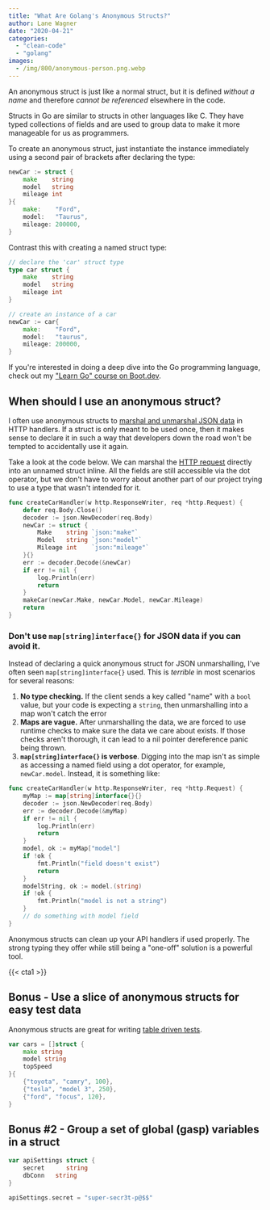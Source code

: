 ```yaml
---
title: "What Are Golang's Anonymous Structs?"
author: Lane Wagner
date: "2020-04-21"
categories: 
  - "clean-code"
  - "golang"
images:
  - /img/800/anonymous-person.png.webp
---
```


An anonymous struct is just like a normal struct, but it is defined *without a name* and therefore *cannot be referenced* elsewhere in the code.

Structs in Go are similar to structs in other languages like C. They have typed collections of fields and are used to group data to make it more manageable for us as programmers.

To create an anonymous struct, just instantiate the instance immediately using a second pair of brackets after declaring the type:

```go
newCar := struct {
    make    string
    model   string
    mileage int
}{
    make:    "Ford",
    model:   "Taurus",
    mileage: 200000,
}
```

Contrast this with creating a named struct type:

```go
// declare the 'car' struct type
type car struct {
    make    string
    model   string
    mileage int
}

// create an instance of a car
newCar := car{
    make:    "Ford",
    model:   "taurus",
    mileage: 200000,
}
```

If you're interested in doing a deep dive into the Go programming language, check out my ["Learn Go" course on Boot.dev](https://boot.dev/learn/learn-golang).

## When should I use an anonymous struct?

I often use anonymous structs to [marshal and unmarshal JSON data](/golang/json-golang/) in HTTP handlers. If a struct is only meant to be used once, then it makes sense to declare it in such a way that developers down the road won't be tempted to accidentally use it again.

Take a look at the code below. We can marshal the [HTTP request](https://boot.dev/learn/learn-http) directly into an unnamed struct inline. All the fields are still accessible via the dot operator, but we don't have to worry about another part of our project trying to use a type that wasn't intended for it.

```go
func createCarHandler(w http.ResponseWriter, req *http.Request) {
    defer req.Body.Close()
    decoder := json.NewDecoder(req.Body)
    newCar := struct {
        Make    string `json:"make"`
        Model   string `json:"model"`
        Mileage int    `json:"mileage"`
    }{}
    err := decoder.Decode(&newCar)
    if err != nil {
        log.Println(err)
        return
    }
    makeCar(newCar.Make, newCar.Model, newCar.Mileage)
    return
}
```

### Don't use `map[string]interface{}` for JSON data if you can avoid it.

Instead of declaring a quick anonymous struct for JSON unmarshalling, I've often seen `map[string]interface{}` used. This is *terrible* in most scenarios for several reasons:

1. **No type checking.** If the client sends a key called "name" with a `bool` value, but your code is expecting a `string`, then unmarshalling into a map won't catch the error
2. **Maps are vague.** After unmarshalling the data, we are forced to use runtime checks to make sure the data we care about exists. If those checks aren't thorough, it can lead to a nil pointer dereference panic being thrown.
3. **`map[string]interface{}` is verbose**. Digging into the map isn't as simple as accessing a named field using a dot operator, for example, `newCar.model`. Instead, it is something like:

```go
func createCarHandler(w http.ResponseWriter, req *http.Request) {
    myMap := map[string]interface{}{}
    decoder := json.NewDecoder(req.Body)
    err := decoder.Decode(&myMap)
    if err != nil {
        log.Println(err)
        return
    }
    model, ok := myMap["model"]
    if !ok {
        fmt.Println("field doesn't exist")
        return
    }
    modelString, ok := model.(string)
    if !ok {
        fmt.Println("model is not a string")
    }
    // do something with model field
}
```

Anonymous structs can clean up your API handlers if used properly. The strong typing they offer while still being a "one-off" solution is a powerful tool.

{{< cta1 >}}

## Bonus - Use a slice of anonymous structs for easy test data

Anonymous structs are great for writing [table driven tests](https://dave.cheney.net/2019/05/07/prefer-table-driven-tests).

```go
var cars = []struct {
    make string
    model string
    topSpeed 
}{
    {"toyota", "camry", 100},
    {"tesla", "model 3", 250},
    {"ford", "focus", 120},
}
```

## Bonus #2 - Group a set of global (gasp) variables in a struct

```go
var apiSettings struct {
    secret      string
    dbConn   string
}

apiSettings.secret = "super-secr3t-p@$$"
```
